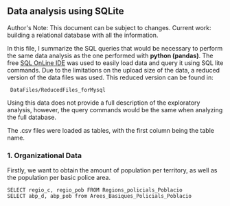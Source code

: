 ## Data analysis using SQLite

Author's Note: This document can be subject to changes. Current work: building a relational database with all the information. 

In this file, I summarize the SQL queries that would be necessary to perform the same data analysis as the one performed with **python (pandas)**. The free [SQL OnLine IDE](https://sqliteonline.com/) was used to easily load data and query it using SQL lite commands. Due to the limitations on the upload size of the data, a reduced version of the data files was used. This reduced version can be found in: 

     DataFiles/ReducedFiles_forMysql 

Using this data does not provide a full description of the exploratory analysis, however, the query commands would be the same when analyzing the full database. 

The .csv files were loaded as tables, with the first column being the table name. 

### 1. Organizational Data

Firstly, we want to obtain the amount of population per territory, as well as the population per basic police area. 



    SELECT regio_c, regio_pob FROM Regions_policials_Poblacio
    SELECT abp_d, abp_pob from Arees_Basiques_Policials_Poblacio


